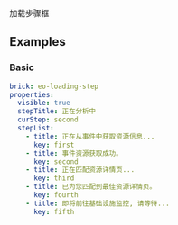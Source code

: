 加载步骤框

## Examples

### Basic

```yaml preview minHeight="600px"
brick: eo-loading-step
properties:
  visible: true
  stepTitle: 正在分析中
  curStep: second
  stepList:
    - title: 正在从事件中获取资源信息...
      key: first
    - title: 事件资源获取成功。
      key: second
    - title: 正在匹配资源详情页...
      key: third
    - title: 已为您匹配到最佳资源详情页。
      key: fourth
    - title: 即将前往基础设施监控, 请等待...
      key: fifth
```
